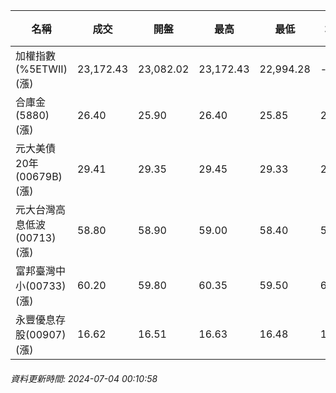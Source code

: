 | 名稱 | 成交 | 開盤 | 最高 | 最低 | 均價 | 成交金額(億) | 昨收 | 漲跌幅 | 漲跌 | 總量 | 昨量 | 振幅 |
| -------- | -------- | -------- | -------- |-------- | -------- | -------- |-------- |-------- |-------- | -------- | -------- |-------- |
|加權指數(%5ETWII) (漲)|23,172.43|23,082.02|23,172.43|22,994.28|-|4,977.47|22,879.37|1.28%|293.06|10,972,483|0|0.78%|
|合庫金(5880) (漲)|26.40|25.90|26.40|25.85|26.16|5.25|25.80|2.33%|0.60|20,076|11,827|2.13%|
|元大美債20年(00679B) (漲)|29.41|29.35|29.45|29.33|29.38|16.94|29.32|0.31%|0.09|57,636|95,411|0.41%|
|元大台灣高息低波(00713) (漲)|58.80|58.90|59.00|58.40|58.63|6.99|58.50|0.51%|0.30|11,925|8,206|1.03%|
|富邦臺灣中小(00733) (漲)|60.20|59.80|60.35|59.50|60.08|1.09|59.40|1.35%|0.80|1,806|1,697|1.43%|
|永豐優息存股(00907) (漲)|16.62|16.51|16.63|16.48|16.55|0.484|16.40|1.34%|0.22|2,922|3,118|0.91%|
###### 資料更新時間: 2024-07-04 00:10:58